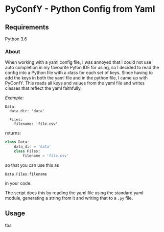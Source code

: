 # PyConfY - Python Config from Yaml

## Requirements

Python 3.6

### About

When working with a yaml config file, I was annoyed that I could not use auto completion in my favourite Pyton IDE for using, so I decided to read the config into a Python file with a class for each set of keys. Since having to add the keys in both the yaml file and in the python file, I came up with PyConfY. 
This reads all keys and values from the yaml file and writes classes that reflect the yaml faithfully.

*Example:*
```
Data:
  data_dir: 'data'
  
  Files:
    filename: 'file.csv'
```

returns:

```python
class Data:
    data_dir = 'data'
    class Files:
        filename = 'file.csv'
```

so that you can use this as
```
Data.Files.filename
```
in your code.

The script does this by reading the yaml file using the standard yaml module, generating a string from it and writing that to a `.py` file.

## Usage

tba 
